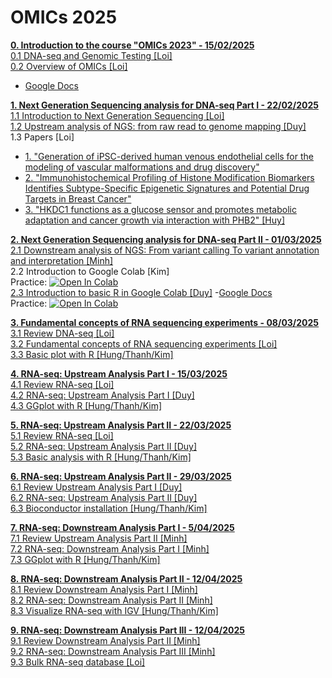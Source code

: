 # OMICs 2025
[**0. Introduction to the course "OMICs 2023" - 15/02/2025**](https://github.com/luuloi/OMICs_2025/blob/main/Lecture_0/) \
 [0.1 DNA-seq and Genomic Testing [Loi]](https://github.com/luuloi/OMICs_2025/blob/main/Lecture_0/Introduction_to_DNA-seq.pdf) \
 [0.2 Overview of OMICs [Loi]](https://github.com/luuloi/OMICs_2025/blob/main/Lecture_0/PH%C3%82N%20T%C3%8DCH%20D%E1%BB%AE%20LI%E1%BB%86U%20TIN%20SINH%20H%E1%BB%8CC%20%E2%80%9C-OMICS%E2%80%9D.docx)
 - [Google Docs](https://docs.google.com/document/d/1jTEfX4PIHhweUEKu854v2VQS2WdoYqKcqHCzaNGuaL0/edit?tab=t.0)

[**1. Next Generation Sequencing analysis for DNA-seq Part I - 22/02/2025**](https://github.com/luuloi/OMICs_2025/blob/main/Lecture_1/) \
   [1.1 Introduction to Next Generation Sequencing [Loi]](https://github.com/luuloi/OMICs_2025/blob/main/Lecture_1/Introduction_to_NGS.pdf) \
   [1.2 Upstream analysis of NGS: from raw read to genome mapping [Duy]](https://github.com/luuloi/OMICs_2025/blob/main/Lecture_1/DNAseq_BRCA1_2_UpstreamAnalysis.pdf) \
   1.3 Papers [Loi]
   - [1. "Generation of iPSC-derived human venous endothelial cells for the modeling of vascular malformations and drug discovery"](https://www.cell.com/cell-stem-cell/fulltext/S1934-5909(24)00377-1)
   - [2. "Immunohistochemical Profiling of Histone Modification Biomarkers Identifies Subtype-Specific Epigenetic Signatures and Potential Drug Targets in Breast Cancer"](https://pubmed.ncbi.nlm.nih.gov/39859484/)
   - [3. "HKDC1 functions as a glucose sensor and promotes metabolic adaptation and cancer growth via interaction with PHB2" [Huy]](https://pubmed.ncbi.nlm.nih.gov/39375512/)

[**2. Next Generation Sequencing analysis for DNA-seq Part II - 01/03/2025**](https://github.com/luuloi/OMICs_2025/tree/main/Lecture_2) \
   [2.1 Downstream analysis of NGS: From variant calling To variant annotation and interpretation [Minh]](https://github.com/luuloi/OMICs_2025/blob/main/Lecture_2/DNAseq_variant_discovery_2025.pdf) \
   2.2 Introduction to Google Colab [Kim] \
   Practice: [![Open In Colab](https://colab.research.google.com/assets/colab-badge.svg)](https://colab.research.google.com/drive/1dKwL8cNxW8UODCd8_bmQEU7-jfxRTrnY?usp=sharing) \
   [2.3 Introduction to basic R in Google Colab [Duy]](https://github.com/luuloi/OMICs_2025/blob/main/Lecture_2/R1_Basic_R.pdf) 
-[Google Docs](https://docs.google.com/presentation/d/1neestepttZVAYVREIE3s7eNULgngSpVZrkxlIWEaRyI/edit?usp=sharing) \
   Practice: [![Open In Colab](https://colab.research.google.com/assets/colab-badge.svg)](https://colab.research.google.com/github/SDS-AAU/SDS-master/blob/master/M1/notebooks/DS_basics_basics_R.ipynb)

[**3. Fundamental concepts of RNA sequencing experiments - 08/03/2025**](https://github.com/luuloi/OMICs_2025/tree/main/Lecture_3) \
[3.1 Review DNA-seq [Loi]](https://github.com/luuloi/OMICs_2025/blob/main/Lecture_2/DNAseq_variant_discovery_2025.pdf) \
[3.2 Fundamental concepts of RNA sequencing experiments [Loi]](https://github.com/luuloi/OMICs_2025/blob/main/Lecture_2/DNAseq_variant_discovery_2025.pdf) \
[3.3 Basic plot with R [Hung/Thanh/Kim]](https://github.com/luuloi/OMICs_2025/blob/main/Lecture_2/DNAseq_variant_discovery_2025.pdf)

[**4. RNA-seq: Upstream Analysis Part I - 15/03/2025**](https://github.com/luuloi/OMICs_2025/tree/main/Lecture_4) \
[4.1 Review RNA-seq [Loi]](https://github.com/luuloi/OMICs_2025/blob/main/Lecture_2/DNAseq_variant_discovery_2025.pdf) \
[4.2 RNA-seq: Upstream Analysis Part I [Duy]](https://github.com/luuloi/OMICs_2025/blob/main/Lecture_2/DNAseq_variant_discovery_2025.pdf) \
[4.3 GGplot with R [Hung/Thanh/Kim]](https://github.com/luuloi/OMICs_2025/blob/main/Lecture_2/DNAseq_variant_discovery_2025.pdf)

[**5. RNA-seq: Upstream Analysis Part II - 22/03/2025**](https://github.com/luuloi/OMICs_2025/tree/main/Lecture_5) \
[5.1 Review RNA-seq [Loi]](https://github.com/luuloi/OMICs_2025/blob/main/Lecture_2/DNAseq_variant_discovery_2025.pdf) \
[5.2 RNA-seq: Upstream Analysis Part II [Duy]](https://github.com/luuloi/OMICs_2025/blob/main/Lecture_2/DNAseq_variant_discovery_2025.pdf) \
[5.3 Basic analysis with R [Hung/Thanh/Kim]](https://github.com/luuloi/OMICs_2025/blob/main/Lecture_2/DNAseq_variant_discovery_2025.pdf)

[**6. RNA-seq: Upstream Analysis Part II - 29/03/2025**](https://github.com/luuloi/OMICs_2025/tree/main/Lecture_6) \
[6.1 Review Upstream Analysis Part I [Duy]](https://github.com/luuloi/OMICs_2025/blob/main/Lecture_2/DNAseq_variant_discovery_2025.pdf) \
[6.2 RNA-seq: Upstream Analysis Part II [Duy]](https://github.com/luuloi/OMICs_2025/blob/main/Lecture_2/DNAseq_variant_discovery_2025.pdf) \
[6.3 Bioconductor installation [Hung/Thanh/Kim]](https://github.com/luuloi/OMICs_2025/blob/main/Lecture_2/DNAseq_variant_discovery_2025.pdf)

[**7. RNA-seq: Downstream Analysis Part I - 5/04/2025**](https://github.com/luuloi/OMICs_2025/tree/main/Lecture_7) \
[7.1 Review Upstream Analysis Part II [Minh]](https://github.com/luuloi/OMICs_2025/blob/main/Lecture_2/DNAseq_variant_discovery_2025.pdf) \
[7.2 RNA-seq: Downstream Analysis Part I [Minh]](https://github.com/luuloi/OMICs_2025/blob/main/Lecture_2/DNAseq_variant_discovery_2025.pdf) \
[7.3 GGplot with R [Hung/Thanh/Kim]](https://github.com/luuloi/OMICs_2025/blob/main/Lecture_2/DNAseq_variant_discovery_2025.pdf)

[**8. RNA-seq: Downstream Analysis Part II - 12/04/2025**](https://github.com/luuloi/OMICs_2025/tree/main/Lecture_7) \
[8.1 Review Downstream Analysis Part I [Minh]](https://github.com/luuloi/OMICs_2025/blob/main/Lecture_2/DNAseq_variant_discovery_2025.pdf) \
[8.2 RNA-seq: Downstream Analysis Part II [Minh]](https://github.com/luuloi/OMICs_2025/blob/main/Lecture_2/DNAseq_variant_discovery_2025.pdf) \
[8.3 Visualize RNA-seq with IGV [Hung/Thanh/Kim]](https://github.com/luuloi/OMICs_2025/blob/main/Lecture_2/DNAseq_variant_discovery_2025.pdf)

[**9. RNA-seq: Downstream Analysis Part III - 12/04/2025**](https://github.com/luuloi/OMICs_2025/tree/main/Lecture_7) \
[9.1 Review Downstream Analysis Part II [Minh]](https://github.com/luuloi/OMICs_2025/blob/main/Lecture_2/DNAseq_variant_discovery_2025.pdf) \
[9.2 RNA-seq: Downstream Analysis Part III [Minh]](https://github.com/luuloi/OMICs_2025/blob/main/Lecture_2/DNAseq_variant_discovery_2025.pdf) \
[9.3 Bulk RNA-seq database [Loi]](https://github.com/luuloi/OMICs_2025/blob/main/Lecture_2/DNAseq_variant_discovery_2025.pdf)



